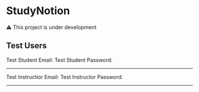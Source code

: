 # StudyNotion 
⚠️ This project is under development

## Test Users
Test Student Email:
Test Student Password:
<hr/>
Test Instructior Email:
Test Instructor Password:
<hr/>